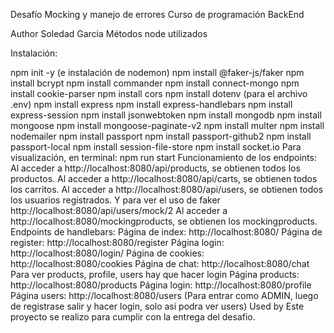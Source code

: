 Desafío Mocking y manejo de errores
Curso de programación BackEnd 

Author
Soledad Garcia
Métodos node utilizados

Instalación:

npm init -y (e instalación de nodemon)
npm install @faker-js/faker
npm install bcrypt
npm install commander
npm install connect-mongo
npm install cookie-parser
npm install cors
npm install dotenv (para el archivo .env)
npm install express
npm install express-handlebars
npm install express-session
npm install jsonwebtoken
npm install mongodb
npm install mongoose
npm install mongoose-paginate-v2
npm install multer
npm install nodemailer
npm install passport
npm install passport-github2
npm install passport-local
npm install session-file-store
npm install socket.io
Para visualización, en terminal: npm run start
Funcionamiento de los endpoints:
Al acceder a http://localhost:8080/api/products, se obtienen todos los productos.
Al acceder a http://localhost:8080/api/carts, se obtienen todos los carritos.
Al acceder a http://localhost:8080/api/users, se obtienen todos los usuarios registrados. Y para ver el uso de faker http://localhost:8080/api/users/mock/2
Al acceder a http://localhost:8080/mockingproducts, se obtienen los mockingproducts.
Endpoints de handlebars:
Página de index: http://localhost:8080/
Página de register: http://localhost:8080/register
Página login: http://localhost:8080/login/
Página de cookies: http://localhost:8080/cookies
Página de chat: http://localhost:8080/chat
Para ver products, profile, users hay que hacer login
Página products: http://localhost:8080/products
Página login: http://localhost:8080/profile
Página users: http://localhost:8080/users (Para entrar como ADMIN, luego de registrase salir y hacer login, solo asi podra ver users)
Used by
Este proyecto se realizo para cumplir con la entrega del desafio.